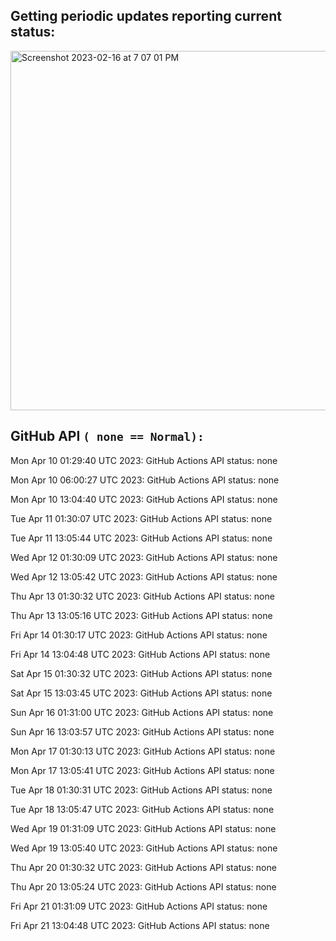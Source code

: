 
## Getting periodic updates reporting current status:
<img width="575" alt="Screenshot 2023-02-16 at 7 07 01 PM" src="https://user-images.githubusercontent.com/31228460/219539578-f880fea9-7a9d-4f7d-a7e2-5ce3d90ab466.png">

## GitHub API `( none == Normal):`

Mon Apr 10 01:29:40 UTC 2023: GitHub Actions API status: none

Mon Apr 10 06:00:27 UTC 2023: GitHub Actions API status: none

Mon Apr 10 13:04:40 UTC 2023: GitHub Actions API status: none

Tue Apr 11 01:30:07 UTC 2023: GitHub Actions API status: none

Tue Apr 11 13:05:44 UTC 2023: GitHub Actions API status: none

Wed Apr 12 01:30:09 UTC 2023: GitHub Actions API status: none

Wed Apr 12 13:05:42 UTC 2023: GitHub Actions API status: none

Thu Apr 13 01:30:32 UTC 2023: GitHub Actions API status: none

Thu Apr 13 13:05:16 UTC 2023: GitHub Actions API status: none

Fri Apr 14 01:30:17 UTC 2023: GitHub Actions API status: none

Fri Apr 14 13:04:48 UTC 2023: GitHub Actions API status: none

Sat Apr 15 01:30:32 UTC 2023: GitHub Actions API status: none

Sat Apr 15 13:03:45 UTC 2023: GitHub Actions API status: none

Sun Apr 16 01:31:00 UTC 2023: GitHub Actions API status: none

Sun Apr 16 13:03:57 UTC 2023: GitHub Actions API status: none

Mon Apr 17 01:30:13 UTC 2023: GitHub Actions API status: none

Mon Apr 17 13:05:41 UTC 2023: GitHub Actions API status: none

Tue Apr 18 01:30:31 UTC 2023: GitHub Actions API status: none

Tue Apr 18 13:05:47 UTC 2023: GitHub Actions API status: none

Wed Apr 19 01:31:09 UTC 2023: GitHub Actions API status: none

Wed Apr 19 13:05:40 UTC 2023: GitHub Actions API status: none

Thu Apr 20 01:30:32 UTC 2023: GitHub Actions API status: none

Thu Apr 20 13:05:24 UTC 2023: GitHub Actions API status: none

Fri Apr 21 01:31:09 UTC 2023: GitHub Actions API status: none

Fri Apr 21 13:04:48 UTC 2023: GitHub Actions API status: none

